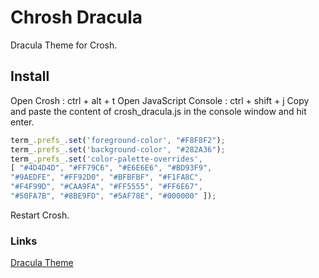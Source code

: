 # Chrosh Dracula

Dracula Theme for Crosh. 

## Install

Open Crosh : ctrl + alt + t
Open JavaScript Console : ctrl + shift + j
Copy and paste the content of crosh_dracula.js in the console window and hit enter.

```javascript
term_.prefs_.set('foreground-color', "#F8F8F2");
term_.prefs_.set('background-color', "#282A36");
term_.prefs_.set('color-palette-overrides',
[ "#4D4D4D", "#FF79C6", "#E6E6E6", "#BD93F9", 
"#9AEDFE", "#FF92D0", "#BFBFBF", "#F1FA8C",
"#F4F99D", "#CAA9FA", "#FF5555", "#FF6E67",
"#50FA7B", "#8BE9FD", "#5AF78E", "#000000" ]);
```

Restart Crosh.

### Links

[Dracula Theme](https://draculatheme.com)
